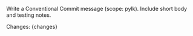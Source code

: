Write a Conventional Commit message (scope: pylk). Include short body and testing notes.

Changes:
{changes}
